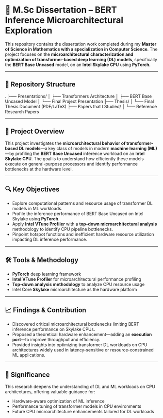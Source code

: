# 🧠 M.Sc Dissertation – BERT Inference Microarchitectural Exploration

This repository contains the dissertation work completed during my **Master of Science in Mathematics with a specialization in Computer Science**. The project focuses on the **microarchitectural characterization and optimization of transformer-based deep learning (DL) models**, specifically the **BERT Base Uncased** model, on an **Intel Skylake CPU** using **PyTorch**.

---

## 📁 Repository Structure

.
├── Presentations/
│ ├── Transformers Architecture
│ ├── BERT Base Uncased Model
│ └── Final Project Presentation
├── Thesis/
│ └── Final Thesis Document (PDF/LaTeX)
├── Papers that I Studied/
│ └── Reference Research Papers


---

## 🧾 Project Overview

This project investigates the **microarchitectural behavior of transformer-based DL models**—a key class of models in modern **machine learning (ML)**—by profiling the **BERT Base Uncased** inference workload on an **Intel Skylake CPU**. The goal is to understand how efficiently these models execute on general-purpose processors and identify performance bottlenecks at the hardware level.

---

## 🔍 Key Objectives

- Explore computational patterns and resource usage of transformer DL models in ML workloads.
- Profile the inference performance of BERT Base Uncased on Intel Skylake using **PyTorch**.
- Apply **Intel VTune Profiler** with a **top-down microarchitectural analysis** methodology to identify CPU pipeline bottlenecks.
- Pinpoint hotspot functions and inefficient hardware resource utilization impacting DL inference performance.

---

## 🛠️ Tools & Methodology

- **PyTorch** deep learning framework
- **Intel VTune Profiler** for microarchitectural performance profiling
- **Top-down analysis methodology** to analyze CPU resource usage
- Intel Core **Skylake** microarchitecture as the hardware platform

---

## 📈 Findings & Contribution

- Discovered critical microarchitectural bottlenecks limiting BERT inference performance on Skylake CPUs.
- Proposed a theoretical hardware enhancement—adding an **execution port**—to improve throughput and efficiency.
- Provided insights into optimizing transformer DL workloads on CPU architectures widely used in latency-sensitive or resource-constrained ML applications.

---

## 🧩 Significance

This research deepens the understanding of DL and ML workloads on CPU architectures, offering valuable guidance for:

- Hardware-aware optimization of ML inference
- Performance tuning of transformer models in CPU environments
- Future CPU microarchitecture enhancements tailored for DL workloads
